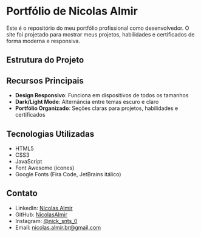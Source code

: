 # Portfólio de Nicolas Almir

Este é o repositório do meu portfólio profissional como desenvolvedor. O site foi projetado para mostrar meus projetos, habilidades e certificados de forma moderna e responsiva.

## Estrutura do Projeto


## Recursos Principais

- **Design Responsivo**: Funciona em dispositivos de todos os tamanhos
- **Dark/Light Mode**: Alternância entre temas escuro e claro
- **Portfólio Organizado**: Seções claras para projetos, habilidades e certificados

## Tecnologias Utilizadas

- HTML5
- CSS3
- JavaScript
- Font Awesome (ícones)
- Google Fonts (Fira Code, JetBrains itálico)

## Contato

- LinkedIn: [Nicolas Almir](https://www.linkedin.com/in/nicolas-almir-92773527a/)
- GitHub: [NicolasAlmir](https://github.com/NicolasAlmir)
- Instagram: [@nick_snts_0](https://instagram.com/nick_snts_0)
- Email: nicolas.almir.br@gmail.com


